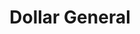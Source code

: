 ---
title: "Dollar General"
url: /black-mountain/dollar-general-west-state-street/
shop: Kramladen
---